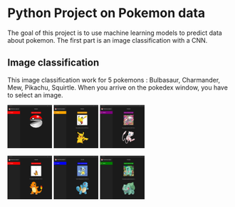 # Python Project on Pokemon data

The goal of this project is to use machine learning models to predict data about pokemon. The first part is an image classification with a CNN.

## Image classification

This image classification work for 5 pokemons : Bulbasaur, Charmander, Mew, Pikachu, Squirtle.
When you arrive on the pokedex window, you have to select an image.

<p float="left">
  <img src="images_readme/pokedex_start.png" width="100" />
  <img src="images_readme/pokedex_pikachu.png" width="100" /> 
  <img src="images_readme/pokedex_mew.png" width="100" />
</p>
<p float="left">
  <img src="images_readme/pokedex_charmander.png" width="100" />
  <img src="images_readme/pokedex_squirtle.png" width="100" /> 
  <img src="images_readme/pokedex_bulbasaur.png" width="100" />
</p>
